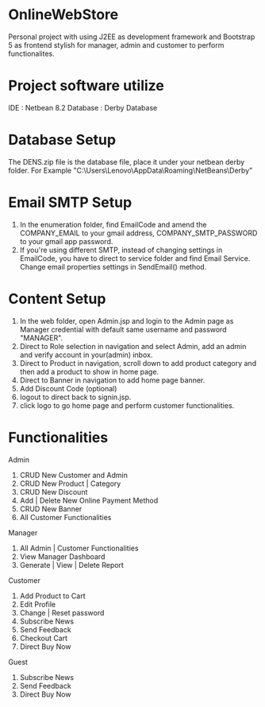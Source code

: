 # OnlineWebStore
  Personal project with using J2EE as development framework and Bootstrap 5 as frontend stylish for manager, admin and customer to perform functionalites.

# Project software utilize
  IDE : Netbean 8.2
  Database : Derby Database
  
# Database Setup
  The DENS.zip file is the database file, place it under your netbean derby folder.
  For Example "C:\Users\Lenovo\AppData\Roaming\NetBeans\Derby"

# Email SMTP Setup
  1.  In the enumeration folder, find EmailCode and amend the COMPANY_EMAIL to your gmail address, COMPANY_SMTP_PASSWORD to your gmail app password.
  2.  If you're using different SMTP, instead of changing settings in EmailCode, you have to direct to service folder and find Email Service. Change
      email properties settings in SendEmail() method.

# Content Setup
  1.  In the web folder, open Admin.jsp and login to the Admin page as Manager credential with default same username and password "MANAGER".
  2.  Direct to Role selection in navigation and select Admin, add an admin and verify account in your(admin) inbox.
  3.  Direct to Product in navigation, scroll down to add product category and then add a product to show in home page. 
  4.  Direct to Banner in navigation to add home page banner.
  5.  Add Discount Code (optional)
  6.  logout to direct back to signin.jsp.
  7.  click logo to go home page and perform customer functionalities.

# Functionalities
  Admin
  1.  CRUD New Customer and Admin
  2.  CRUD New Product | Category
  3.  CRUD New Discount
  4.  Add | Delete New Online Payment Method
  5.  CRUD New Banner
  6.  All Customer Functionalities
  
  Manager
  1.  All Admin | Customer Functionalities
  2.  View Manager Dashboard
  3.  Generate | View | Delete Report

  Customer
  1.  Add Product to Cart
  2.  Edit Profile
  3.  Change | Reset password
  4.  Subscribe News
  5.  Send Feedback
  6.  Checkout Cart
  7.  Direct Buy Now

  Guest
  1.  Subscribe News
  2.  Send Feedback
  3.  Direct Buy Now
